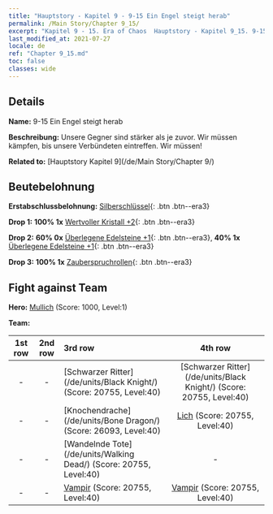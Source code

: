 ```yaml
---
title: "Hauptstory - Kapitel 9 - 9-15 Ein Engel steigt herab"
permalink: /Main Story/Chapter 9_15/
excerpt: "Kapitel 9 - 15. Era of Chaos  Hauptstory - Kapitel 9_15. 9-15 Ein Engel steigt herab"
last_modified_at: 2021-07-27
locale: de
ref: "Chapter 9_15.md"
toc: false
classes: wide
---
```


## Details

 **Name:** 9-15 Ein Engel steigt herab

 **Beschreibung:** Unsere Gegner sind stärker als je zuvor. Wir müssen kämpfen, bis unsere Verbündeten eintreffen. Wir müssen!

 **Related to:** [Hauptstory Kapitel 9](/de/Main Story/Chapter 9/)

## Beutebelohnung

 **Erstabschlussbelohnung:** [Silberschlüssel](/ItemsDE/con_693/){: .btn .btn--era3}

 **Drop 1:** **100% 1x** [Wertvoller Kristall +2](/ItemsDE/mat_31/){: .btn .btn--era3}

 **Drop 2:** **60% 0x** [Überlegene Edelsteine +1](/ItemsDE/mat_23/){: .btn .btn--era3}, **40% 1x** [Überlegene Edelsteine +1](/ItemsDE/mat_23/){: .btn .btn--era3}

 **Drop 3:** **100% 1x** [Zauberspruchrollen](/ItemsDE/con_694/){: .btn .btn--era3}


## Fight against Team
 **Hero:** [Mullich](/de/heroes/Mullich/) (Score: 1000, Level:1)

 **Team:**


  | 1st row | 2nd row | 3rd row | 4th row |
  |:----:|:----:|:----|:----:|
  | - | - | [Schwarzer Ritter](/de/units/Black Knight/) (Score: 20755, Level:40)  | [Schwarzer Ritter](/de/units/Black Knight/) (Score: 20755, Level:40)  |
  | - | - | [Knochendrache](/de/units/Bone Dragon/) (Score: 26093, Level:40)  | [Lich](/de/units/Lich/) (Score: 20755, Level:40)  |
  | - | - | [Wandelnde Tote](/de/units/Walking Dead/) (Score: 20755, Level:40)  | - |
  | - | - | [Vampir](/de/units/Vampire/) (Score: 20755, Level:40)  | [Vampir](/de/units/Vampire/) (Score: 20755, Level:40)  |


